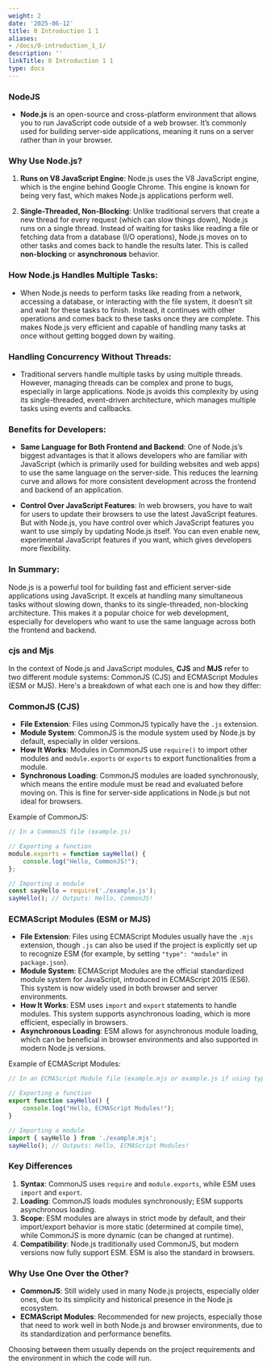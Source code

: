 ```yaml
---
weight: 2
date: '2025-06-12'
title: 0 Introduction 1 1
aliases:
- /docs/0-introduction_1_1/
description: ''
linkTitle: 0 Introduction 1 1
type: docs
---
```


### NodeJS

- **Node.js** is an open-source and cross-platform environment that allows you to run JavaScript code outside of a web browser. It’s commonly used for building server-side applications, meaning it runs on a server rather than in your browser.

### Why Use Node.js?

1. **Runs on V8 JavaScript Engine**: Node.js uses the V8 JavaScript engine, which is the engine behind Google Chrome. This engine is known for being very fast, which makes Node.js applications perform well.

2. **Single-Threaded, Non-Blocking**: Unlike traditional servers that create a new thread for every request (which can slow things down), Node.js runs on a single thread. Instead of waiting for tasks like reading a file or fetching data from a database (I/O operations), Node.js moves on to other tasks and comes back to handle the results later. This is called **non-blocking** or **asynchronous** behavior.

### How Node.js Handles Multiple Tasks:

- When Node.js needs to perform tasks like reading from a network, accessing a database, or interacting with the file system, it doesn’t sit and wait for these tasks to finish. Instead, it continues with other operations and comes back to these tasks once they are complete. This makes Node.js very efficient and capable of handling many tasks at once without getting bogged down by waiting.

### Handling Concurrency Without Threads:

- Traditional servers handle multiple tasks by using multiple threads. However, managing threads can be complex and prone to bugs, especially in large applications. Node.js avoids this complexity by using its single-threaded, event-driven architecture, which manages multiple tasks using events and callbacks.

### Benefits for Developers:

- **Same Language for Both Frontend and Backend**: One of Node.js’s biggest advantages is that it allows developers who are familiar with JavaScript (which is primarily used for building websites and web apps) to use the same language on the server-side. This reduces the learning curve and allows for more consistent development across the frontend and backend of an application.

- **Control Over JavaScript Features**: In web browsers, you have to wait for users to update their browsers to use the latest JavaScript features. But with Node.js, you have control over which JavaScript features you want to use simply by updating Node.js itself. You can even enable new, experimental JavaScript features if you want, which gives developers more flexibility.

### In Summary:

Node.js is a powerful tool for building fast and efficient server-side applications using JavaScript. It excels at handling many simultaneous tasks without slowing down, thanks to its single-threaded, non-blocking architecture. This makes it a popular choice for web development, especially for developers who want to use the same language across both the frontend and backend.

### cjs and Mjs

In the context of Node.js and JavaScript modules, **CJS** and **MJS** refer to two different module systems: CommonJS (CJS) and ECMAScript Modules (ESM or MJS). Here's a breakdown of what each one is and how they differ:

### CommonJS (CJS)

- **File Extension**: Files using CommonJS typically have the `.js` extension.
- **Module System**: CommonJS is the module system used by Node.js by default, especially in older versions.
- **How It Works**: Modules in CommonJS use `require()` to import other modules and `module.exports` or `exports` to export functionalities from a module.
- **Synchronous Loading**: CommonJS modules are loaded synchronously, which means the entire module must be read and evaluated before moving on. This is fine for server-side applications in Node.js but not ideal for browsers.
  
Example of CommonJS:

```javascript
// In a CommonJS file (example.js)

// Exporting a function
module.exports = function sayHello() {
    console.log("Hello, CommonJS!");
};

// Importing a module
const sayHello = require('./example.js');
sayHello(); // Outputs: Hello, CommonJS!
```

### ECMAScript Modules (ESM or MJS)

- **File Extension**: Files using ECMAScript Modules usually have the `.mjs` extension, though `.js` can also be used if the project is explicitly set up to recognize ESM (for example, by setting `"type": "module"` in `package.json`).
- **Module System**: ECMAScript Modules are the official standardized module system for JavaScript, introduced in ECMAScript 2015 (ES6). This system is now widely used in both browser and server environments.
- **How It Works**: ESM uses `import` and `export` statements to handle modules. This system supports asynchronous loading, which is more efficient, especially in browsers.
- **Asynchronous Loading**: ESM allows for asynchronous module loading, which can be beneficial in browser environments and also supported in modern Node.js versions.
  
Example of ECMAScript Modules:

```javascript
// In an ECMAScript Module file (example.mjs or example.js if using type: module)

// Exporting a function
export function sayHello() {
    console.log("Hello, ECMAScript Modules!");
}

// Importing a module
import { sayHello } from './example.mjs';
sayHello(); // Outputs: Hello, ECMAScript Modules!
```

### Key Differences

1. **Syntax**: CommonJS uses `require` and `module.exports`, while ESM uses `import` and `export`.
2. **Loading**: CommonJS loads modules synchronously; ESM supports asynchronous loading.
3. **Scope**: ESM modules are always in strict mode by default, and their import/export behavior is more static (determined at compile time), while CommonJS is more dynamic (can be changed at runtime).
4. **Compatibility**: Node.js traditionally used CommonJS, but modern versions now fully support ESM. ESM is also the standard in browsers.

### Why Use One Over the Other?

- **CommonJS**: Still widely used in many Node.js projects, especially older ones, due to its simplicity and historical presence in the Node.js ecosystem.
- **ECMAScript Modules**: Recommended for new projects, especially those that need to work well in both Node.js and browser environments, due to its standardization and performance benefits.

Choosing between them usually depends on the project requirements and the environment in which the code will run.